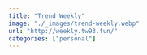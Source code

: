 ```yaml
---
title: "Trend Weekly"
image: "./_images/trend-weekly.webp"
url: "http://weekly.tw93.fun/"
categories: ["personal"]
---
```

